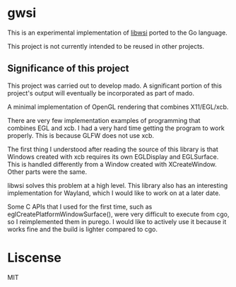 # gwsi

This is an experimental implementation of [libwsi](markbolhuis/libwsi) ported to the Go language.

This project is not currently intended to be reused in other projects.

## Significance of this project

This project was carried out to develop mado. A significant portion of this project's output will eventually be incorporated as part of mado.

A minimal implementation of OpenGL rendering that combines X11/EGL/xcb.

There are very few implementation examples of programming that combines EGL and xcb. I had a very hard time getting the program to work properly. This is because GLFW does not use xcb.

The first thing I understood after reading the source of this library is that Windows created with xcb requires its own EGLDisplay and EGLSurface. This is handled differently from a Window created with XCreateWindow. Other parts were the same.

libwsi solves this problem at a high level.
This library also has an interesting implementation for Wayland, which I would like to work on at a later date.

Some C APIs that I used for the first time, such as eglCreatePlatformWindowSurface(), were very difficult to execute from cgo, so I reimplemented them in purego. I would like to actively use it because it works fine and the build is lighter compared to cgo.

# Liscense

MIT
